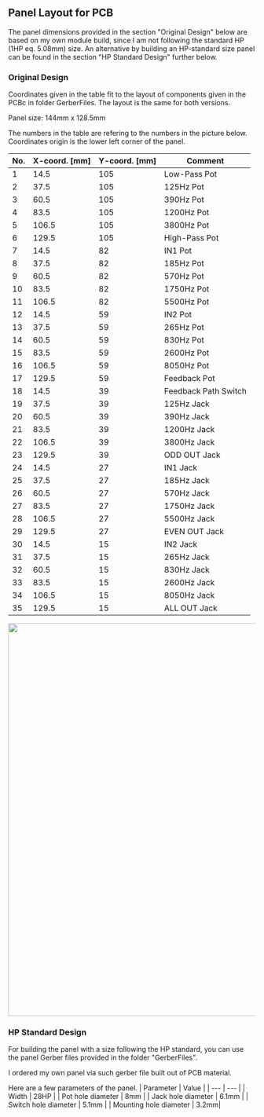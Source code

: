 ## Panel Layout for PCB

The panel dimensions provided in the section "Original Design" below are based on my own module build, since I am not following the standard HP (1HP eq. 5.08mm) size.
An alternative by building an HP-standard size panel can be found in the section "HP Standard Design" further below.

### Original Design
Coordinates given in the table fit to the layout of components given in the PCBc in folder GerberFiles.
The layout is the same for both versions.

Panel size: 144mm x 128.5mm

The numbers in the table are refering to the numbers in the picture below.
Coordinates origin is the lower left corner of the panel.


| No. | X-coord. [mm] | Y-coord. [mm] | Comment |
| --- | --- | --- | --- |
| 1 | 14.5 | 105 | Low-Pass Pot |
| 2 | 37.5 | 105 | 125Hz Pot |
| 3 | 60.5 | 105 | 390Hz Pot |
| 4 | 83.5 | 105 | 1200Hz Pot |
| 5 | 106.5 | 105 | 3800Hz Pot |
| 6 | 129.5 | 105 | High-Pass Pot |
| 7 | 14.5 | 82 | IN1 Pot |
| 8 | 37.5 | 82 | 185Hz Pot |
| 9 | 60.5 | 82 | 570Hz Pot |
| 10 | 83.5 | 82 | 1750Hz Pot |
| 11 | 106.5 | 82 | 5500Hz Pot |
| 12 | 14.5 | 59 | IN2 Pot |
| 13 | 37.5 | 59 | 265Hz Pot |
| 14 | 60.5 | 59 | 830Hz Pot |
| 15 | 83.5 | 59 | 2600Hz Pot |
| 16 | 106.5 | 59 | 8050Hz Pot |
| 17 | 129.5 | 59 | Feedback Pot |
| 18 | 14.5 | 39 | Feedback Path Switch |
| 19 | 37.5 | 39 | 125Hz Jack |
| 20 | 60.5 | 39 | 390Hz Jack |
| 21 | 83.5 | 39 | 1200Hz Jack |
| 22 | 106.5 | 39 | 3800Hz Jack |
| 23 | 129.5 | 39 | ODD OUT Jack |
| 24 | 14.5 | 27 | IN1 Jack |
| 25 | 37.5 | 27 | 185Hz Jack |
| 26 | 60.5 | 27 | 570Hz Jack |
| 27 | 83.5 | 27 | 1750Hz Jack |
| 28 | 106.5 | 27 | 5500Hz Jack |
| 29 | 129.5 | 27 | EVEN OUT Jack |
| 30 | 14.5 | 15 | IN2 Jack |
| 31 | 37.5 | 15 | 265Hz Jack |
| 32 | 60.5 | 15 | 830Hz Jack |
| 33 | 83.5 | 15 | 2600Hz Jack |
| 34 | 106.5 | 15 | 8050Hz Jack |
| 35 | 129.5 | 15 | ALL OUT Jack |

<img height="800" src="https://github.com/user-attachments/assets/04f60cb6-ce3b-4465-acba-6e752f927170">

### HP Standard Design
For building the panel with a size following the HP standard, you can use the panel Gerber files provided in the folder "GerberFiles".

I ordered my own panel via such gerber file built out of PCB material.

Here are a few parameters of the panel.
| Parameter | Value |
| --- | --- |
| Width | 28HP |
| Pot hole diameter | 8mm |
| Jack hole diameter | 6.1mm |
| Switch hole diameter | 5.1mm |
| Mounting hole diameter | 3.2mm|
